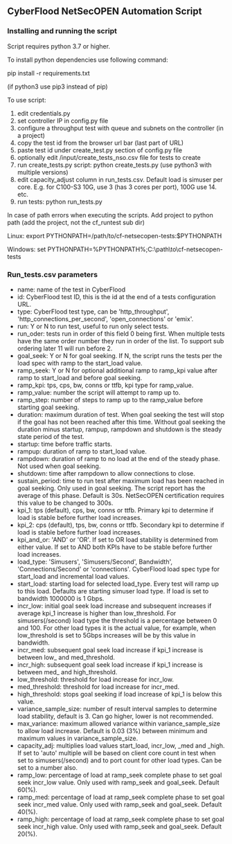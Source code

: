 ## CyberFlood NetSecOPEN Automation Script

### Installing and running the script
Script requires python 3.7 or higher.

To install python dependencies use following command:

pip install -r requirements.txt

(if python3 use pip3 instead of pip)

To use script:
1. edit credentials.py
2. set controller IP in config.py file
3. configure a throughput test with queue and subnets on the controller (in a project)
4. copy the test id from the browser url bar (last part of URL)
5. paste test id under create_test.py section of config.py file
6. optionally edit /input/create_tests_nso.csv file for tests to create
7. run create_tests.py script: python create_tests.py (use python3 with multiple versions)
8. edit capacity_adjust column in run_tests.csv. Default load is simuser per core.
   E.g. for C100-S3 10G, use 3 (has 3 cores per port), 100G use 14. etc.
9. run tests: python run_tests.py

In case of path errors when executing the scripts.
Add project to python path (add the project, not the cf_runtest sub dir)

Linux: 
export PYTHONPATH=/path/to/cf-netsecopen-tests:$PYTHONPATH

Windows: 
set PYTHONPATH=%PYTHONPATH%;C:\path\to\cf-netsecopen-tests

### Run_tests.csv parameters

- name: name of the test in CyberFlood
- id: CyberFlood test ID, this is the id at the end of a tests configuration URL.
- type: CyberFlood test type, can be 'http_throughput', 'http_connections_per_second', 'open_connections' or 'emix'.
- run: Y or N to run test, useful to run only select tests.
- run_oder: tests run in order of this field 0 being first. When multiple tests have the same order number they run in order of the list. To support sub ordering later 11 will run before 2.
- goal_seek: Y or N for goal seeking. If N, the script runs the tests per the load spec with ramp to the start_load value.
- ramp_seek: Y or N for optional additional ramp to ramp_kpi value after ramp to start_load and before goal seeking.
- ramp_kpi: tps, cps, bw, conns or ttfb, kpi type for ramp_value.
- ramp_value: number the script will attempt to ramp up to.
- ramp_step: number of steps to ramp up to the ramp_value before starting goal seeking.
- duration: maximum duration of test. When goal seeking the test will stop if the goal has not been reached after this time. Without goal seeking the duration minus startup, rampup, rampdown and shutdown is the steady state period of the test.
- startup: time before traffic starts.
- rampup: duration of ramp to start_load value.
- rampdown: duration of ramp to no load at the end of the steady phase. Not used when goal seeking.
- shutdown: time after rampdown to allow connections to close.
- sustain_period: time to run test after maximum load has been reached in goal seeking. Only used in goal seeking. The script report has the average of this phase. Default is 30s. NetSecOPEN certification requires this value to be changed to 300s.
- kpi_1: tps (default), cps, bw, conns or ttfb. Primary kpi to determine if load is stable before further load increases.
- kpi_2: cps (default), tps, bw, conns or ttfb. Secondary kpi to determine if load is stable before further load increases.
- kpi_and_or: 'AND' or 'OR'. If set to OR load stability is determined from either value. If set to AND both KPIs have to be stable before further load increases.
- load_type: 'Simusers', 'Simusers/Second', Bandwidth', 'Connections/Second' or 'connections'. CyberFlood load spec type for start_load and incremental load values.
- start_load: starting load for selected load_type. Every test will ramp up to this load. Defaults are starting simuser load type. If load is set to bandwidth 1000000 is 1 Gbps.
- incr_low: initial goal seek load increase and subsequent increases if average kpi_1 increase is higher than low_threshold. For simusers(/second) load type the threshold is a percentage between 0 and 100. For other load types it is the actual value, for example, when low_threshold is set to 5Gbps increases will be by this value in bandwidth.
- incr_med: subsequent goal seek load increase if kpi_1 increase is between low_ and med_threshold.
- incr_high: subsequent goal seek load increase if kpi_1 increase is between med_ and high_threshold.
- low_threshold: threshold for load increase for incr_low.
- med_threshold: threshold for load increase for incr_med.
- high_threshold: stops goal seeking if load increase of kpi_1 is below this value.
- variance_sample_size: number of result interval samples to determine load stability, default is 3. Can go higher, lower is not recommended.
- max_variance: maximum allowed variance within variance_sample_size to allow load increase. Default is 0.03 (3%) between minimum and maximum values in variance_sample_size.
- capacity_adj: multiplies load values start_load, incr_low, _med and _high. If set to 'auto' multiple will be based on client core count in test when set to simusers(/second) and to port count for other load types. Can be set to a number also.
- ramp_low: percentage of load at ramp_seek complete phase to set goal seek incr_low value. Only used with ramp_seek and goal_seek. Default 60(%).
- ramp_med: percentage of load at ramp_seek complete phase to set goal seek incr_med value. Only used with ramp_seek and goal_seek. Default 40(%).
- ramp_high: percentage of load at ramp_seek complete phase to set goal seek incr_high value. Only used with ramp_seek and goal_seek. Default 20(%).



